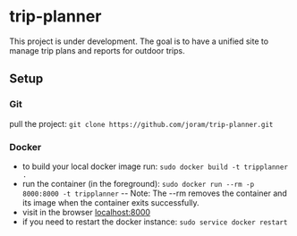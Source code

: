 # trip-planner
This project is under development. The goal is to have a unified site to manage trip plans and reports for outdoor trips.

## Setup

### Git
pull the project: `git clone https://github.com/joram/trip-planner.git`

### Docker
- to build your local docker image run: `sudo docker build -t tripplanner .`
- run the container (in the foreground): `sudo docker run --rm -p 8000:8000 -t tripplanner`
-- Note: The --rm removes the container and its image when the container exits successfully.
- visit in the browser <a href="http://localhost:8000">localhost:8000</a>
- if you need to restart the docker instance: `sudo service docker restart`
